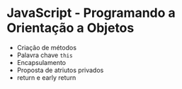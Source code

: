 # JavaScript - Programando a Orientação a Objetos

 - Criação de métodos
 - Palavra chave `this`
 - Encapsulamento
 - Proposta de atriutos privados
 - return e early return